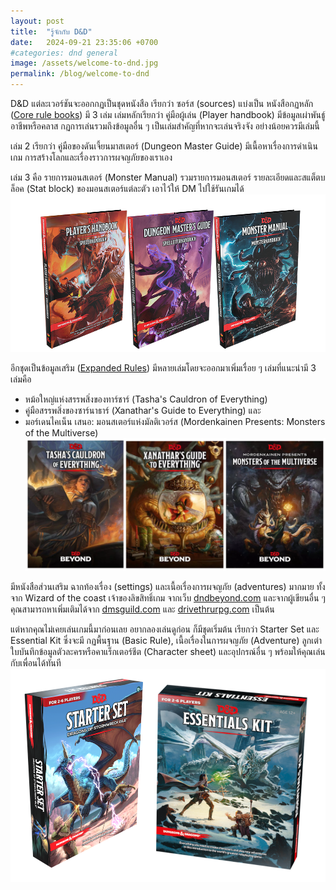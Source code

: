 ```yaml
---
layout: post
title:  "รู้จักกับ D&D"
date:   2024-09-21 23:35:06 +0700
#categories: dnd general
image: /assets/welcome-to-dnd.jpg
permalink: /blog/welcome-to-dnd
---
```


D&D แต่ละเวอร์ชันจะออกกฏเป็นชุดหนังสือ เรียกว่า ซอร์ส (sources) แบ่งเป็น หนังสือกฏหลัก ([Core rule books](https://marketplace.dndbeyond.com/core-rules)) มี 3 เล่ม เล่มหลักเรียกว่า คู่มือผู้เล่น (Player handbook) มีข้อมูลเผ่าพันธู์ อาชีพหรือคลาส กฏการเล่นรวมถึงข้อมูลอื่น ๆ เป็นเล่มสำคัญที่หากจะเล่นจริงจัง อย่างน้อยควรมีเล่มนี้

เล่ม 2 เรียกว่า คู่มือของดันเจี้ยนมาสเตอร์ (Dungeon Master Guide) มีเนื้อหาเรื่องการดำเนินเกม การสร้างโลกและเรื่องราวการผจญภัยของเราเอง

เล่ม 3 คือ รายการมอนสเตอร์ (Monster Manual) รวมรายการมอนสเตอร์ รายละเอียดและสแต็ตบล็อค (Stat block) ของมอนสเตอร์แต่ละตัว เอาไว้ให้ DM ไปใช้รันเกมได้
![Core Rule Book](/assets/core-rule-book.png)

อีกชุดเป็นข้อมูลเสริม ([Expanded Rules](https://marketplace.dndbeyond.com/expanded-rules)) มีหลายเล่มโดยจะออกมาเพิ่มเรื่อย ๆ เล่มที่แนะนำมี 3 เล่มคือ

- หม้อใหญ่แห่งสรรพสิ่งของทาร์ชาร์ (Tasha's Cauldron of Everything)
- คู่มือสรรพสิ่งของซาร์นาธาร์ (Xanathar's Guide to Everything) และ
- มอร์เดนไคเน็น เสนอ: มอนสเตอร์แห่งมัลติเวอร์ส (Mordenkainen Presents: Monsters of the Multiverse)
  ![Expaned Rules](/assets/expand-set.png)

มีหนังสือส่วนเสริม ฉากท้องเรื่อง (settings) และเนื้อเรื่องการผจญภัย (adventures) มากมาย ทั้งจาก Wizard of the coast เจ้าของลิขสิทธิ์เกม จากเว็บ [dndbeyond.com](https://dndbeyond.com) และจากผู้เขียนอื่น ๆ คุณสามารถหาเพิ่มเติมได้จาก [dmsguild.com](https://dmsguild.com) และ [drivethrurpg.com](https://drivethrurpg.com) เป็นต้น

แต่หากคุณไม่เคยเล่นเกมนี้มาก่อนเลย อยากลองเล่นดูก่อน ก็มีชุดเริ่มต้น เรียกว่า Starter Set และ Essential Kit ซึ่งจะมี กฏพื้นฐาน (Basic Rule), เนื้อเรื่องในการผจญภัย (Adventure) ลูกเต๋า ใบบันทึกข้อมูลตัวละครหรือคาแร็กเตอร์ชีต (Character sheet) และอุปกรณ์อื่น ๆ พร้อมให้คุณเล่นกับเพื่อนได้ทันที
![Starter Set & Essentials Kit](/assets/starter-set.png)
